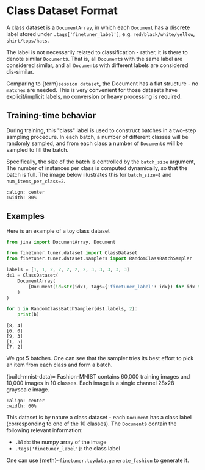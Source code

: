 # Class Dataset Format

A class dataset is a `DocumentArray`, in which each `Document` has a discrete label stored under `.tags['finetuner_label']`, e.g. `red/black/white/yellow`, `shirt/tops/hats`.

The label is not necessarily related to classification - rather, it is there to denote similar `Document`s. That is, all `Document`s with the same label are considered similar, and all `Document`s with different labels are considered dis-similar.

Comparing to {term}`session dataset`, the Document has a flat structure - no `matches` are needed. This is very convenient for those datasets have explicit/implicit labels, no conversion or heavy processing is required.  

## Training-time behavior

During training, this "class" label is used to construct batches in a two-step sampling procedure. In each batch, a number of different classes will be randomly sampled, and from each class a number of `Document`s will be sampled to fill the batch.

Specifically, the size of the batch is controlled by the `batch_size` argument, The number of instances per class is computed dynamically, so that the batch is full. The image below illustrates this for `batch_size=8` and `num_items_per_class=2`.

```{figure} ../class-dataset.png
:align: center
:width: 80%
```

## Examples

Here is an example of a toy class dataset

```python
from jina import DocumentArray, Document

from finetuner.tuner.dataset import ClassDataset
from finetuner.tuner.dataset.samplers import RandomClassBatchSampler

labels = [1, 1, 2, 2, 2, 2, 2, 3, 3, 3, 3, 3]
ds1 = ClassDataset(
    DocumentArray(
        [Document(id=str(idx), tags={'finetuner_label': idx}) for idx in labels]
    )
)

for b in RandomClassBatchSampler(ds1.labels, 2):
    print(b)
```

```text
[8, 4]
[6, 0]
[9, 3]
[1, 5]
[7, 2]
```

We got 5 batches. One can see that the sampler tries its best effort to pick an item from each class and form a batch.

(build-mnist-data)=
Fashion-MNIST contains 60,000 training images and 10,000 images in 10 classes. Each image is a single channel 28x28 grayscale image.


```{figure} ../fashion-mnist-sprite.png
:align: center
:width: 60%
```

This dataset is by nature a class dataset - each `Document` has a class label (corresponding to one of the 10 classes). The `Document`s contain the following relevant information:

- `.blob`: the numpy array of the image
- `.tags['finetuner_label']`: the class label

One can use {meth}`~finetuner.toydata.generate_fashion` to generate it.
